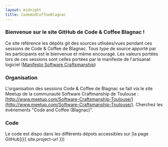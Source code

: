 ```yaml
---
layout: midnight
title: CodeAndCoffeeBlagnac
---
```


### Bienvenue sur le site GitHub de Code & Coffee Blagnac !

Ce site référence les dépôts git des sources utlisées/vues pendant ces sessions de Code & Coffee de Blagnac.
Tous type de source apporté par les participants est le bienvenue et même encouragé.
Les valeurs portées lors de ces sessions sont celles portées par le manifeste de l'artisanat logiciel ([Manifesto Software Craftsmanship](http://manifesto.softwarecraftsmanship.org/))

### Organisation

L'organisation des sessions Code & Coffee de Blagnac se fait via le site Meetup de la communauté Software Craftmanship de Toulouse : [http://www.meetup.com/Software-Craftsmanship-Toulouse/](http://www.meetup.com/Software-Craftsmanship-Toulouse/). Cherchez les événements "Code and Coffee (Blagnac)".

### Code

Le code est dispo dans les différents dépots accessibles sur [la page GitHub]({{ site.project-url }})
